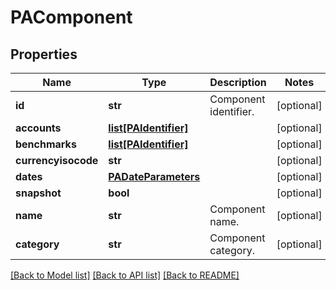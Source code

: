 # PAComponent

## Properties
Name | Type | Description | Notes
------------ | ------------- | ------------- | -------------
**id** | **str** | Component identifier. | [optional] 
**accounts** | [**list[PAIdentifier]**](PAIdentifier.md) |  | [optional] 
**benchmarks** | [**list[PAIdentifier]**](PAIdentifier.md) |  | [optional] 
**currencyisocode** | **str** |  | [optional] 
**dates** | [**PADateParameters**](PADateParameters.md) |  | [optional] 
**snapshot** | **bool** |  | [optional] 
**name** | **str** | Component name. | [optional] 
**category** | **str** | Component category. | [optional] 

[[Back to Model list]](../README.md#documentation-for-models) [[Back to API list]](../README.md#documentation-for-api-endpoints) [[Back to README]](../README.md)


